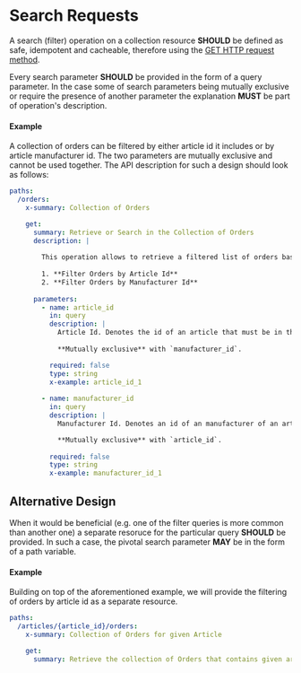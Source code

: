 # Search Requests
A search (filter) operation on a collection resource **SHOULD** be defined as safe, idempotent and cacheable, therefore using the [GET HTTP request method](https://adidas-group.gitbooks.io/api-guidelines/content/protocol/use-appropriate-methods.html). 

Every search parameter **SHOULD** be provided in the form of a query parameter. In the case some of search parameters being mutually exclusive or require the presence of another parameter the explanation **MUST** be part of operation's description.


#### Example
A collection of orders can be filtered by either article id it includes or by article manufacturer id. The two parameters are mutually exclusive and cannot be used together. The API description for such a design should look as follows:

```yaml
paths:
  /orders:
    x-summary: Collection of Orders

    get:
      summary: Retrieve or Search in the Collection of Orders
      description: | 
        
        This operation allows to retrieve a filtered list of orders based on mutliple criteria:
        
        1. **Filter Orders by Article Id**
        2. **Filter Orders by Manufacturer Id**
        
      parameters:
        - name: article_id
          in: query
          description: | 
            Article Id. Denotes the id of an article that must be in the order.
            
            **Mutually exclusive** with `manufacturer_id`.

          required: false
          type: string
          x-example: article_id_1
          
        - name: manufacturer_id
          in: query
          description: |
            Manufacturer Id. Denotes an id of an manufacturer of an article that must be in the order.

            **Mutually exclusive** with `article_id`.
            
          required: false
          type: string
          x-example: manufacturer_id_1     
```

## Alternative Design
When it would be beneficial (e.g. one of the filter queries is more common than another one) a separate resoruce for the particular query **SHOULD** be provided. In such a case, the pivotal search parameter **MAY** be in the form of a path variable.

#### Example
Building on top of the aforementioned example, we will provide the filtering of orders by article id as a separate resource. 

```yaml
paths:
  /articles/{article_id}/orders:
    x-summary: Collection of Orders for given Article 

    get:
      summary: Retrieve the collection of Orders that contains given article.
```




